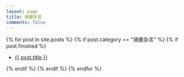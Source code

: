 ```yaml
---
layout: page
title: 骑鹿杂言
comments: false
---
```


<div class="post-list">
    {% for post in site.posts %} 
        {% if post.category == "骑鹿杂言" %}
          {% if post.finished %}
            <ul>
            <li class="wow fadeInLeft" data-wow-duration="1.5s">
            <a class="zoombtn" href="{{ site.url }}{{ post.url }}">{{ post.title }}</a>
            </li>
            </ul>
        {% endif %}
          {% endif %}
    {% endfor %}
</div>